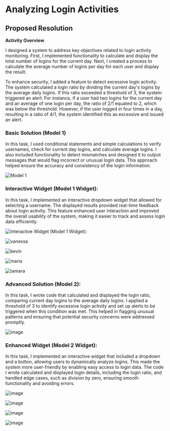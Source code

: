 # Analyzing Login Activities

## Proposed Resolution 

**Activity Overview**

I designed a system to address key objectives related to login activity monitoring. First, I implemented functionality to calculate and display the total number of logins for the current day. Next, I created a process to calculate the average number of logins per day for each user and display the result.

To enhance security, I added a feature to detect excessive login activity. The system calculated a login ratio by dividing the current day's logins by the average daily logins. If this ratio exceeded a threshold of 3, the system triggered an alert. For instance, if a user had two logins for the current day and an average of one login per day, the ratio of 2/1 equated to 2, which was below the threshold. However, if the user logged in four times in a day, resulting in a ratio of 4/1, the system identified this as excessive and issued an alert.

### Basic Solution (Model 1)

In this task, I used conditional statements and simple calculations to verify usernames, check for current day logins, and calculate average logins. I also included functionality to detect mismatches and designed it to output messages that would flag incorrect or unusual login data. This approach helped ensure the accuracy and consistency of the login information.

![Model 1](https://github.com/user-attachments/assets/5f6134da-d447-4084-ad9c-2f283bd0a102)

### Interactive Widget (Model 1 Widget):

In this task, I implemented an interactive dropdown widget that allowed for selecting a username. The displayed results provided real-time feedback about login activity. This feature enhanced user interaction and improved the overall usability of the system, making it easier to track and assess login data efficiently.

![Interactive Widget (Model 1 Widget):](https://github.com/user-attachments/assets/906982e7-7813-4b90-8a77-f39edde3de51)

![vanessa](https://github.com/user-attachments/assets/a20ead32-01a8-4cb5-b99d-5358c0b6b543)

![kevin](https://github.com/user-attachments/assets/fd603bf1-87d1-483d-a86f-e223447b0ec5)

![maria](https://github.com/user-attachments/assets/a02f5748-c4bc-4f91-b847-a7de8673486a)

![tamara](https://github.com/user-attachments/assets/ae34fc3c-93c5-4f72-92ff-79728d382316)

### Advanced Solution (Model 2):

In this task, I wrote code that calculated and displayed the login ratio, comparing current day logins to the average daily logins. I applied a threshold of 3 to identify excessive login activity and set up alerts to be triggered when this condition was met. This helped in flagging unusual patterns and ensuring that potential security concerns were addressed promptly.

![image](https://github.com/user-attachments/assets/aeeb9759-76fc-4f76-a288-49b70dddf5bb)

### Enhanced Widget (Model 2 Widget):

In this task, I implemented an interactive widget that included a dropdown and a button, allowing users to dynamically analyze logins. This made the system more user-friendly by enabling easy access to login data. The code I wrote calculated and displayed login details, including the login ratio, and handled edge cases, such as division by zero, ensuring smooth functionality and avoiding errors.

![image](https://github.com/user-attachments/assets/8df9bcbb-a347-4194-95c1-b6ed3170bb04)

![image](https://github.com/user-attachments/assets/027048f0-6349-4776-bed4-89475b144530)

![image](https://github.com/user-attachments/assets/7f006dfb-9f10-4b81-8597-2999d300f5c1)

![image](https://github.com/user-attachments/assets/4e6d80e3-86a3-4ab0-8af1-44aeec639ce5)
